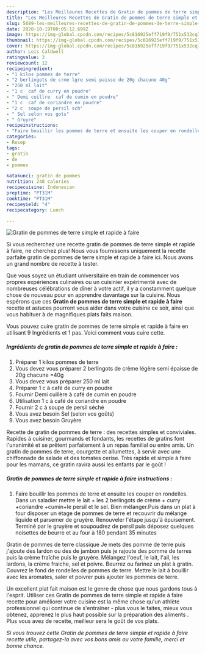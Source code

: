 ```yaml
---
description: "Les Meilleures Recettes de Gratin de pommes de terre simple et rapide à faire"
title: "Les Meilleures Recettes de Gratin de pommes de terre simple et rapide à faire"
slug: 5689-les-meilleures-recettes-de-gratin-de-pommes-de-terre-simple-et-rapide-a-faire
date: 2020-10-19T00:05:12.699Z
image: https://img-global.cpcdn.com/recipes/5c816925eff719f9/751x532cq70/gratin-de-pommes-de-terre-simple-et-rapide-a-faire-photo-principale-de-la-recette.jpg
thumbnail: https://img-global.cpcdn.com/recipes/5c816925eff719f9/751x532cq70/gratin-de-pommes-de-terre-simple-et-rapide-a-faire-photo-principale-de-la-recette.jpg
cover: https://img-global.cpcdn.com/recipes/5c816925eff719f9/751x532cq70/gratin-de-pommes-de-terre-simple-et-rapide-a-faire-photo-principale-de-la-recette.jpg
author: Lois Caldwell
ratingvalue: 3
reviewcount: 12
recipeingredient:
- "1 kilos pommes de terre"
- "2 berlingots de crme lgre semi paisse de 20g chacune 40g"
- "250 ml lait"
- "1 c  caf de curry en poudre"
- " Demi cuillre  caf de cumin en poudre"
- "1 c  caf de coriandre en poudre"
- "2 c  soupe de persil sch"
- " Sel selon vos gots"
- " Gruyre"
recipeinstructions:
- "Faire bouillir les pommes de terre et ensuite les couper en rondelles. Dans un saladier mettre le lait + les 2 berlingots de crème + curry +coriandre +cumin+le persil et le sel. Bien mélanger.Puis dans un plat à four disposer un étage de pommes de terre et recouvrir du mélange liquide et parsemer de gruyère. Renouveler l&#39;étape jusqu&#39;à épuisement. Terminé par le gruyère et soupoudrez de persil puis déposez quelques noisettes de beurre et au four à 180 pendant 35 minutes"
categories:
- Resep
tags:
- gratin
- de
- pommes

katakunci: gratin de pommes 
nutrition: 248 calories
recipecuisine: Indonesian
preptime: "PT31M"
cooktime: "PT31M"
recipeyield: "4"
recipecategory: Lunch

---
```



![Gratin de pommes de terre simple et rapide à faire](https://img-global.cpcdn.com/recipes/5c816925eff719f9/751x532cq70/gratin-de-pommes-de-terre-simple-et-rapide-a-faire-photo-principale-de-la-recette.jpg)

Si vous recherchez une recette gratin de pommes de terre simple et rapide à faire, ne cherchez plus! Nous vous fournissons uniquement la recette parfaite gratin de pommes de terre simple et rapide à faire ici. Nous avons un grand nombre de recette à tester.

Que vous soyez un étudiant universitaire en train de commencer vos propres expériences culinaires ou un cuisinier expérimenté avec de nombreuses célébrations de dîner à votre actif, il y a constamment quelque chose de nouveau pour en apprendre davantage sur la cuisine. Nous espérons que ces <strong> Gratin de pommes de terre simple et rapide à faire </strong> recette et astuces pourront vous aider dans votre cuisine ce soir, ainsi que vous habituer à de magnifiques plats faits maison.

<!--inarticleads1-->

Vous pouvez cuire gratin de pommes de terre simple et rapide à faire en utilisant 9 Ingrédients et 1 pas. Voici comment vous cuire cette.

##### Ingrédients de gratin de pommes de terre simple et rapide à faire :

1. Préparer 1 kilos pommes de terre
1. Vous devez vous préparer 2 berlingots de crème légère semi épaisse de 20g chacune =40g
1. Vous devez vous préparer 250 ml lait
1. Préparer 1 c à café de curry en poudre
1. Fournir  Demi cuillère à café de cumin en poudre
1. Utilisation 1 c à café de coriandre en poudre
1. Fournir 2 c à soupe de persil séché
1. Vous avez besoin  Sel (selon vos goûts)
1. Vous avez besoin  Gruyère


Recette de gratin de pommes de terre : des recettes simples et conviviales. Rapides à cuisiner, gourmands et fondants, les recettes de gratins font l&#39;unanimité et se prêtent parfaitement à un repas familial ou entre amis. Un gratin de pommes de terre, courgette et allumettes, à servir avec une chiffonnade de salade et des tomates cerise. Très rapide et simple à faire pour les mamans, ce gratin ravira aussi les enfants par le goût ! 

<!--inarticleads2-->

##### Gratin de pommes de terre simple et rapide à faire instructions :

1. Faire bouillir les pommes de terre et ensuite les couper en rondelles. Dans un saladier mettre le lait + les 2 berlingots de crème + curry +coriandre +cumin+le persil et le sel. Bien mélanger.Puis dans un plat à four disposer un étage de pommes de terre et recouvrir du mélange liquide et parsemer de gruyère. Renouveler l&#39;étape jusqu&#39;à épuisement. Terminé par le gruyère et soupoudrez de persil puis déposez quelques noisettes de beurre et au four à 180 pendant 35 minutes


Gratin de pommes de terre classique Je mets des pomme de terre puis j&#39;ajoute des lardon ou des de jambon puis je rajoute des pomme de terres puis la crème fraîche puis le gruyère. Mélangez l&#39;oeuf, le lait, l&#39;ail, les lardons, la crème fraiche, sel et poivre. Beurrez ou farinez un plat à gratin. Couvrez le fond de rondelles de pommes de terre. Mettre le lait à bouillir avec les aromates, saler et poivrer puis ajouter les pommes de terre. 

<!--inarticleads1-->

<p>
Un excellent plat fait maison est le genre de chose que nous gardons tous à l'esprit. Utiliser ces Gratin de pommes de terre simple et rapide à faire recette pour améliorer votre cuisine est la même chose qu'un athlète professionnel qui continue de s'entraîner - plus vous le faites, mieux vous obtenez, apprenez le plus haut possible sur la préparation des aliments . Plus vous avez de recette, meilleur sera le goût de vos plats.
</p>

<p>
<i>Si vous trouvez cette Gratin de pommes de terre simple et rapide à faire recette utile, partagez-la avec vos bons amis ou votre famille, merci et bonne chance.</i>
</p>

